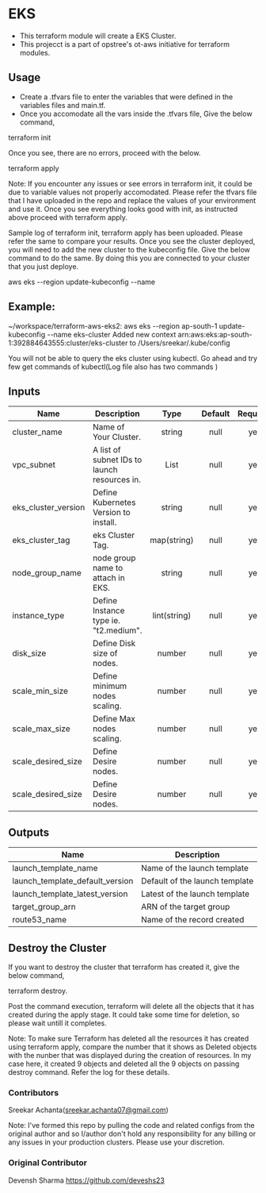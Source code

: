 # EKS


- This terraform module will create a EKS Cluster.
- This projecct is a part of opstree's ot-aws initiative for terraform modules.

## Usage

- Create a .tfvars file to enter the variables that were defined in the variables files and main.tf.
- Once you accomodate all the vars inside the .tfvars file, Give the below command,

terraform init

Once you see, there are no errors, proceed with the below.

terraform apply


Note:  If you encounter any issues or see errors in terraform init, it could be due to variable values not properly accomodated. Please refer the tfvars file that I have uploaded in the repo and replace the values of your environment and use it. Once you see everything looks good with init, as instructed above proceed with terraform apply.



Sample log of terraform init, terraform apply has been uploaded. Please refer the same to  compare your results. Once you see the cluster deployed, you will need to add the new cluster to the kubeconfig file. Give the below command to do the same. By doing this you are connected to your cluster that you  just deploye.


aws eks --region <Region where eks is deployed> update-kubeconfig --name <eks cluster name>

## Example:
 ~/workspace/terraform-aws-eks2: aws eks --region ap-south-1 update-kubeconfig --name eks-cluster
Added new context arn:aws:eks:ap-south-1:392884643555:cluster/eks-cluster to /Users/sreekar/.kube/config


You will not be able to query the eks cluster using kubectl. Go ahead and try few get commands of kubectl(Log file also has two commands )

## Inputs

| Name | Description | Type | Default | Required |
|------|-------------|:----:|:-----:|:-----:|
| cluster_name | Name of Your Cluster. | string | null | yes |
| vpc_subnet | A list of subnet IDs to launch resources in. | List | null | yes |
| eks_cluster_version | Define Kubernetes Version to install. | string | null | yes |
| eks_cluster_tag | eks Cluster Tag. | map(string) | null | yes |
| node_group_name | node group name to attach in EKS. | string | null | yes |
| instance_type | Define Instance type ie. "t2.medium". | lint(string) | null | yes |
| disk_size | Define Disk size of nodes. | number | null | yes |
| scale_min_size | Define minimum nodes scaling. | number | null | yes |
| scale_max_size | Define Max nodes scaling. | number | null | yes |
| scale_desired_size | Define Desire nodes. | number | null | yes |
| scale_desired_size | Define Desire nodes. | number | null | yes |


## Outputs

| Name | Description |
|------|-------------|
| launch_template_name | Name of the launch template |
| launch_template_default_version | Default of the launch template |
| launch_template_latest_version | Latest of the launch template |
| target_group_arn | ARN of the target group |
| route53_name | Name of the record created |


## Destroy the Cluster

If you want to destroy the cluster that terraform has created it, give the below command,

terraform destroy.

Post the command execution, terraform will delete all the objects that it has  created during the apply stage. It could take some time for deletion, so please wait untill it completes.

Note: To make sure Terraform has deleted all the resources it has created using terraform apply, compare  the number that it shows as Deleted objects with the nunber that was displayed during the creation of resources. In my case here, it created 9 objects and deleted all the 9 objects on passing destroy command. Refer the log for these details.


### Contributors

Sreekar Achanta(sreekar.achanta07@gmail.com)


Note: I've formed this repo by pulling the code and related configs from the original author and so I/author don't hold any responsibility for  any billing or any issues in your production clusters. Please use your discretion. 

### Original Contributor

Devensh Sharma
https://github.com/deveshs23


